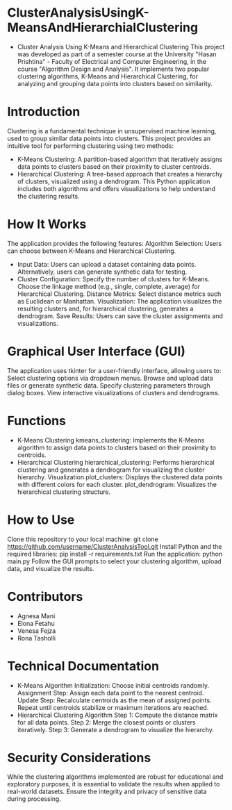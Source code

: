 # ClusterAnalysisUsingK-MeansAndHierarchialClustering
- Cluster Analysis Using K-Means and Hierarchical Clustering
This project was developed as part of a semester course at the University "Hasan Prishtina" - Faculty of Electrical and Computer Engineering, in the course "Algorithm Design and Analysis". It implements two popular clustering algorithms, K-Means and Hierarchical Clustering, for analyzing and grouping data points into clusters based on similarity.

# Introduction
Clustering is a fundamental technique in unsupervised machine learning, used to group similar data points into clusters. This project provides an intuitive tool for performing clustering using two methods:
- K-Means Clustering: A partition-based algorithm that iteratively assigns data points to clusters based on their proximity to cluster centroids.
- Hierarchical Clustering: A tree-based approach that creates a hierarchy of clusters, visualized using a dendrogram.
This Python application includes both algorithms and offers visualizations to help understand the clustering results.

# How It Works
The application provides the following features:
Algorithm Selection: Users can choose between K-Means and Hierarchical Clustering.
- Input Data:
Users can upload a dataset containing data points.
Alternatively, users can generate synthetic data for testing.
- Cluster Configuration:
Specify the number of clusters for K-Means.
Choose the linkage method (e.g., single, complete, average) for Hierarchical Clustering.
Distance Metrics: Select distance metrics such as Euclidean or Manhattan.
Visualization: The application visualizes the resulting clusters and, for hierarchical clustering, generates a dendrogram.
Save Results: Users can save the cluster assignments and visualizations.

# Graphical User Interface (GUI)
The application uses tkinter for a user-friendly interface, allowing users to:
Select clustering options via dropdown menus.
Browse and upload data files or generate synthetic data.
Specify clustering parameters through dialog boxes.
View interactive visualizations of clusters and dendrograms.

# Functions
- K-Means Clustering
kmeans_clustering: Implements the K-Means algorithm to assign data points to clusters based on their proximity to centroids.
- Hierarchical Clustering
hierarchical_clustering: Performs hierarchical clustering and generates a dendrogram for visualizing the cluster hierarchy.
Visualization
plot_clusters: Displays the clustered data points with different colors for each cluster.
plot_dendrogram: Visualizes the hierarchical clustering structure.

# How to Use
Clone this repository to your local machine:
git clone https://github.com/username/ClusterAnalysisTool.git
Install Python and the required libraries:
pip install -r requirements.txt
Run the application:
python main.py
Follow the GUI prompts to select your clustering algorithm, upload data, and visualize the results.

# Contributors
- Agnesa Mani
- Elona Fetahu
- Venesa Fejza
- Rona Tasholli

# Technical Documentation
- K-Means Algorithm
Initialization: Choose initial centroids randomly.
Assignment Step: Assign each data point to the nearest centroid.
Update Step: Recalculate centroids as the mean of assigned points.
Repeat until centroids stabilize or maximum iterations are reached.
- Hierarchical Clustering Algorithm
Step 1: Compute the distance matrix for all data points.
Step 2: Merge the closest points or clusters iteratively.
Step 3: Generate a dendrogram to visualize the hierarchy.

# Security Considerations
While the clustering algorithms implemented are robust for educational and exploratory purposes, it is essential to validate the results when applied to real-world datasets. Ensure the integrity and privacy of sensitive data during processing.
